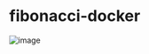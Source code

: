 # fibonacci-docker

![image](https://user-images.githubusercontent.com/51809378/161121536-fbc10a3e-31c3-4088-9fbd-a0455e36202e.png)

